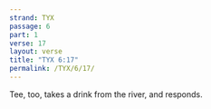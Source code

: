 ```yaml
---
strand: TYX
passage: 6
part: 1
verse: 17
layout: verse
title: "TYX 6:17"
permalink: /TYX/6/17/
---
```

Tee, too, takes a drink from the river, and responds.
